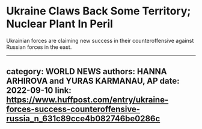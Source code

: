 # Ukraine Claws Back Some Territory; Nuclear Plant In Peril

Ukrainian forces are claiming new success in their counteroffensive against Russian forces in the east.

---
category: WORLD NEWS
authors: HANNA ARHIROVA and YURAS KARMANAU, AP
date: 2022-09-10
link: https://www.huffpost.com/entry/ukraine-forces-success-counteroffensive-russia_n_631c89cce4b082746be0286c
---
